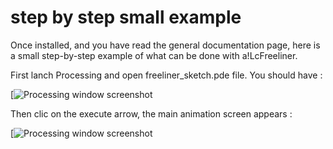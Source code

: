 # step by step small example #

Once installed, and you have read the general documentation page, here is a small step-by-step example of what can be done with a!LcFreeliner.

First lanch Processing and open freeliner_sketch.pde file.
You should have :

 [![Processing window screenshot](alc_freeliner/doc/img/freeliner-Processing-1.PNG)
    


Then clic on the execute arrow, the main animation screen appears :

[![Processing window screenshot](alc_freeliner/doc/img/freeliner-main-screen-1.PNG)
